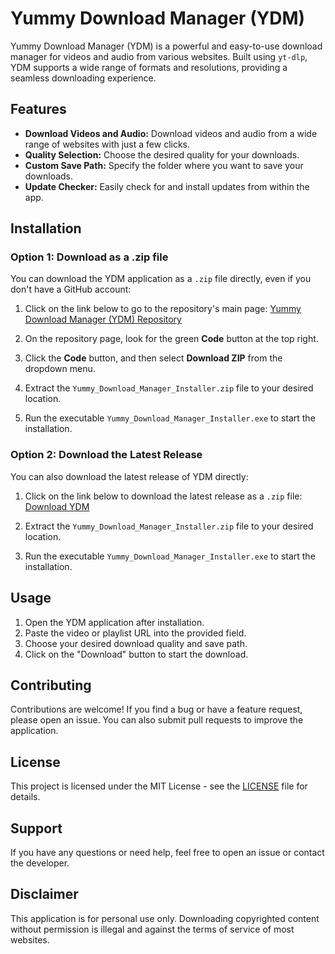 # Yummy Download Manager (YDM)

Yummy Download Manager (YDM) is a powerful and easy-to-use download manager for videos and audio from various websites. Built using `yt-dlp`, YDM supports a wide range of formats and resolutions, providing a seamless downloading experience.

## Features

- **Download Videos and Audio:** Download videos and audio from a wide range of websites with just a few clicks.
- **Quality Selection:** Choose the desired quality for your downloads.
- **Custom Save Path:** Specify the folder where you want to save your downloads.
- **Update Checker:** Easily check for and install updates from within the app.

## Installation

### Option 1: Download as a .zip file

You can download the YDM application as a `.zip` file directly, even if you don't have a GitHub account:

1. Click on the link below to go to the repository's main page:
   [Yummy Download Manager (YDM) Repository](https://github.com/skhasu/YDM)

2. On the repository page, look for the green **Code** button at the top right.

3. Click the **Code** button, and then select **Download ZIP** from the dropdown menu.

4. Extract the `Yummy_Download_Manager_Installer.zip` file to your desired location.

5. Run the executable `Yummy_Download_Manager_Installer.exe` to start the installation.

### Option 2: Download the Latest Release

You can also download the latest release of YDM directly:

1. Click on the link below to download the latest release as a `.zip` file:
   [Download YDM](https://github.com/skhasu/YDM/Yummy_Download_Manager_Installer.zip)

2. Extract the `Yummy_Download_Manager_Installer.zip` file to your desired location.

3. Run the executable `Yummy_Download_Manager_Installer.exe` to start the installation.

## Usage

1. Open the YDM application after installation.
2. Paste the video or playlist URL into the provided field.
3. Choose your desired download quality and save path.
4. Click on the "Download" button to start the download.

## Contributing

Contributions are welcome! If you find a bug or have a feature request, please open an issue. You can also submit pull requests to improve the application.

## License

This project is licensed under the MIT License - see the [LICENSE](LICENSE) file for details.

## Support

If you have any questions or need help, feel free to open an issue or contact the developer.

## Disclaimer

This application is for personal use only. Downloading copyrighted content without permission is illegal and against the terms of service of most websites.
